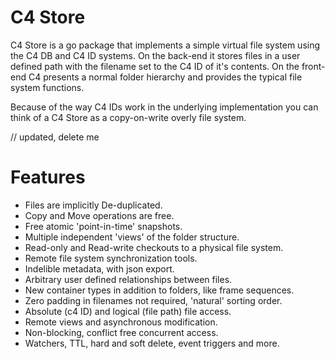 # C4 Store
C4 Store is a go package that implements a simple virtual file system using the C4 DB and C4 ID systems. On the back-end it stores files in a user defined path with the filename set to the C4 ID of it's contents. On the front-end C4 presents a normal folder hierarchy and provides the typical file system functions.

Because of the way C4 IDs work in the underlying implementation you can think of a C4 Store as a copy-on-write overly file system.


// updated, delete me

# Features

- Files are implicitly De-duplicated.
- Copy and Move operations are free.
- Free atomic 'point-in-time' snapshots.
- Multiple independent 'views' of the folder structure.
- Read-only and Read-write checkouts to a physical file system.
- Remote file system synchronization tools.
- Indelible metadata, with json export.
- Arbitrary user defined relationships between files.
- New container types in addition to folders, like frame sequences.
- Zero padding in filenames not required, 'natural' sorting order.
- Absolute (c4 ID) and logical (file path) file access.
- Remote views and asynchronous modification.
- Non-blocking, conflict free concurrent access.
- Watchers, TTL, hard and soft delete, event triggers and more.
